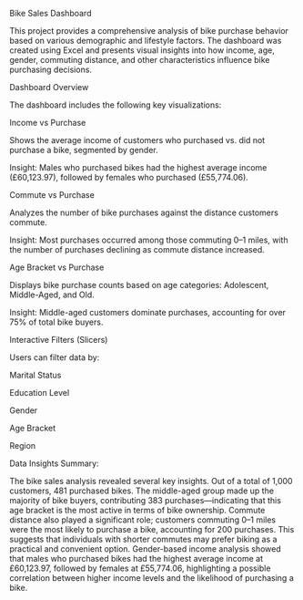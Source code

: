 Bike Sales Dashboard

This project provides a comprehensive analysis of bike purchase behavior based on various demographic and lifestyle factors. The dashboard was created using Excel and presents visual insights into how income, age, gender, commuting distance, and other characteristics influence bike purchasing decisions.

Dashboard Overview

The dashboard includes the following key visualizations:

Income vs Purchase

Shows the average income of customers who purchased vs. did not purchase a bike, segmented by gender.

Insight: Males who purchased bikes had the highest average income (£60,123.97), followed by females who purchased (£55,774.06).

Commute vs Purchase

Analyzes the number of bike purchases against the distance customers commute.

Insight: Most purchases occurred among those commuting 0–1 miles, with the number of purchases declining as commute distance increased.

Age Bracket vs Purchase

Displays bike purchase counts based on age categories: Adolescent, Middle-Aged, and Old.

Insight: Middle-aged customers dominate purchases, accounting for over 75% of total bike buyers.

Interactive Filters (Slicers)

Users can filter data by:

Marital Status

Education Level

Gender

Age Bracket

Region

Data Insights Summary:

The bike sales analysis revealed several key insights. Out of a total of 1,000 customers, 481 purchased bikes. The middle-aged group made up the majority of bike buyers, contributing 383 purchases—indicating that this age bracket is the most active in terms of bike ownership. Commute distance also played a significant role; customers commuting 0–1 miles were the most likely to purchase a bike, accounting for 200 purchases. This suggests that individuals with shorter commutes may prefer biking as a practical and convenient option. Gender-based income analysis showed that males who purchased bikes had the highest average income at £60,123.97, followed by females at £55,774.06, highlighting a possible correlation between higher income levels and the likelihood of purchasing a bike.



